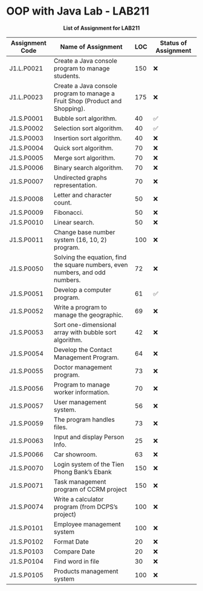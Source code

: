 # OOP with Java Lab - LAB211

<div align="center">
    <strong>List of Assignment for LAB211</strong>
</div>

| Assignment Code | Name of Assignment | LOC | Status of Assignment |
|---|---|---|---|
| J1.L.P0021| Create a Java console program to manage students.| 150| ❌|
| J1.L.P0023| Create a Java console program to manage a Fruit Shop (Product and Shopping).| 175| ❌|
| J1.S.P0001| Bubble sort algorithm.| 40| ✅|
| J1.S.P0002| Selection sort algorithm.| 40| ✅|
| J1.S.P0003| Insertion sort algorithm. | 40| ❌|
| J1.S.P0004| Quick sort algorithm. | 70| ❌|
| J1.S.P0005| Merge sort algorithm. | 70| ❌|
| J1.S.P0006| Binary search algorithm. | 70| ❌|
| J1.S.P0007| Undirected graphs representation. | 70| ❌|
| J1.S.P0008| Letter and character count. | 50| ❌|
| J1.S.P0009| Fibonacci. | 50| ❌|
| J1.S.P0010| Linear search. | 50| ❌|
| J1.S.P0011| Change base number system (16, 10, 2) program. | 100| ❌|
| J1.S.P0050| Solving the equation, find the square numbers, even numbers, and odd numbers.  | 72| ❌|
| J1.S.P0051| Develop a computer program.  | 61| ✅|
| J1.S.P0052| Write a program to manage the geographic. | 69| ❌|
| J1.S.P0053| Sort one-dimensional array with bubble sort algorithm.  | 42| ❌|
| J1.S.P0054| Develop the Contact Management Program. | 64| ❌|
| J1.S.P0055| Doctor management program. | 73| ❌|
| J1.S.P0056| Program to manage worker information.  | 70| ❌|
| J1.S.P0057| User management system. | 56| ❌|
| J1.S.P0059| The program handles files.  | 73| ❌|
| J1.S.P0063| Input and display Person Info.  | 25| ❌|
| J1.S.P0066| Car showroom.  | 63| ❌|
| J1.S.P0070| Login system of the Tien Phong Bank’s Ebank | 150| ❌|
| J1.S.P0071| Task management program of CCRM project | 150| ❌|
| J1.S.P0074| Write a calculator program (from DCPS’s project) | 100| ❌|
| J1.S.P0101| Employee management system | 100| ❌|
| J1.S.P0102| Format Date | 20| ❌|
| J1.S.P0103| Compare Date | 20| ❌|
| J1.S.P0104| Find word in file | 30| ❌|
| J1.S.P0105| Products management system | 100| ❌|

